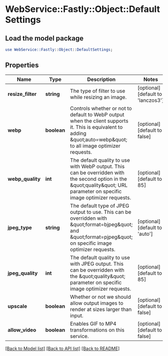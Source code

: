 # WebService::Fastly::Object::DefaultSettings

## Load the model package
```perl
use WebService::Fastly::Object::DefaultSettings;
```

## Properties
Name | Type | Description | Notes
------------ | ------------- | ------------- | -------------
**resize_filter** | **string** | The type of filter to use while resizing an image. | [optional] [default to &#39;lanczos3&#39;]
**webp** | **boolean** | Controls whether or not to default to WebP output when the client supports it. This is equivalent to adding \&quot;auto&#x3D;webp\&quot; to all image optimizer requests.  | [optional] [default to false]
**webp_quality** | **int** | The default quality to use with WebP output. This can be overridden with the second option in the \&quot;quality\&quot; URL parameter on specific image optimizer requests.  | [optional] [default to 85]
**jpeg_type** | **string** | The default type of JPEG output to use. This can be overridden with \&quot;format&#x3D;bjpeg\&quot; and \&quot;format&#x3D;pjpeg\&quot; on specific image optimizer requests.  | [optional] [default to &#39;auto&#39;]
**jpeg_quality** | **int** | The default quality to use with JPEG output. This can be overridden with the \&quot;quality\&quot; parameter on specific image optimizer requests.  | [optional] [default to 85]
**upscale** | **boolean** | Whether or not we should allow output images to render at sizes larger than input.  | [optional] [default to false]
**allow_video** | **boolean** | Enables GIF to MP4 transformations on this service. | [optional] [default to false]

[[Back to Model list]](../README.md#documentation-for-models) [[Back to API list]](../README.md#documentation-for-api-endpoints) [[Back to README]](../README.md)


